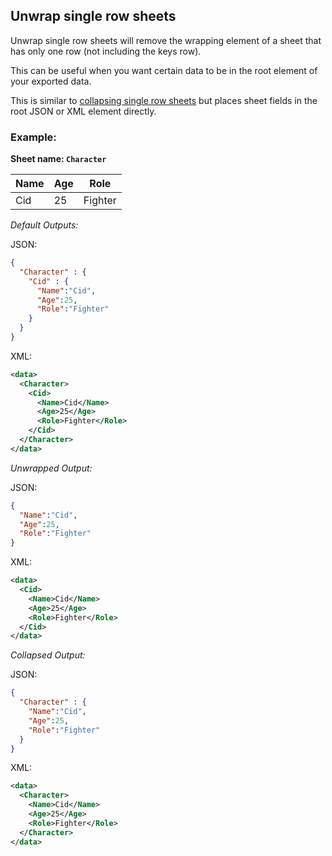 Unwrap single row sheets
-------------
Unwrap single row sheets will remove the wrapping element of a sheet that has only one row (not including the keys row).

This can be useful when you want certain data to be in the root element of your exported data.


This is similar to [collapsing single row sheets](collapsesinglerowsheets.md) but places sheet fields in the root JSON or XML element directly.

### Example: ###

**Sheet name: `Character`**

Name | Age | Role
---- | --- | ----
Cid | 25 | Fighter

*Default Outputs:*

JSON:
```json
{
  "Character" : {
    "Cid" : {
      "Name":"Cid",
      "Age":25,
      "Role":"Fighter"
    }
  }
}
```
XML:
```xml
<data>
  <Character>
    <Cid>
      <Name>Cid</Name>
      <Age>25</Age>
      <Role>Fighter</Role>
    </Cid>
  </Character>
</data>
```

*Unwrapped Output:*

JSON:
```json
{
  "Name":"Cid",
  "Age":25,
  "Role":"Fighter"
}
```
XML:
```xml
<data>
  <Cid>
    <Name>Cid</Name>
    <Age>25</Age>
    <Role>Fighter</Role>
  </Cid>
</data>
```

*Collapsed Output:*

JSON:
```json
{
  "Character" : {
    "Name":"Cid",
    "Age":25,
    "Role":"Fighter"
  }
}
```
XML:
```xml
<data>
  <Character>
    <Name>Cid</Name>
    <Age>25</Age>
    <Role>Fighter</Role>
  </Character>
</data>
```
